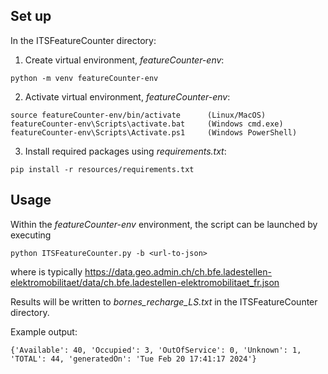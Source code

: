 ## Set up

In the ITSFeatureCounter directory:

1. Create virtual environment, _featureCounter-env_:
```
python -m venv featureCounter-env
```

2. Activate virtual environment, _featureCounter-env_:
```
source featureCounter-env/bin/activate      (Linux/MacOS)
featureCounter-env\Scripts\activate.bat     (Windows cmd.exe)
featureCounter-env\Scripts\Activate.ps1     (Windows PowerShell)
```

3. Install required packages using  _requirements.txt_:
```
pip install -r resources/requirements.txt
```

## Usage

Within the _featureCounter-env_ environment, the script can be launched by executing
```
python ITSFeatureCounter.py -b <url-to-json>
```
where <url-to-json> is typically https://data.geo.admin.ch/ch.bfe.ladestellen-elektromobilitaet/data/ch.bfe.ladestellen-elektromobilitaet_fr.json

Results will be written to *bornes_recharge_LS.txt* in the ITSFeatureCounter directory. 

Example output:
```
{'Available': 40, 'Occupied': 3, 'OutOfService': 0, 'Unknown': 1, 'TOTAL': 44, 'generatedOn': 'Tue Feb 20 17:41:17 2024'}
```

